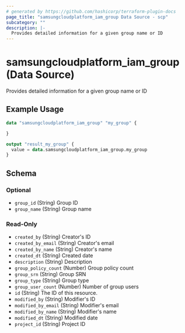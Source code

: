 ```yaml
---
# generated by https://github.com/hashicorp/terraform-plugin-docs
page_title: "samsungcloudplatform_iam_group Data Source - scp"
subcategory: ""
description: |-
  Provides detailed information for a given group name or ID
---
```


# samsungcloudplatform_iam_group (Data Source)

Provides detailed information for a given group name or ID

## Example Usage

```terraform
data "samsungcloudplatform_iam_group" "my_group" {

}

output "result_my_group" {
  value = data.samsungcloudplatform_iam_group.my_group
}
```

<!-- schema generated by tfplugindocs -->
## Schema

### Optional

- `group_id` (String) Group ID
- `group_name` (String) Group name

### Read-Only

- `created_by` (String) Creator's ID
- `created_by_email` (String) Creator's email
- `created_by_name` (String) Creator's name
- `created_dt` (String) Created date
- `description` (String) Description
- `group_policy_count` (Number) Group policy count
- `group_srn` (String) Group SRN
- `group_type` (String) Group type
- `group_user_count` (Number) Number of group users
- `id` (String) The ID of this resource.
- `modified_by` (String) Modifier's ID
- `modified_by_email` (String) Modifier's email
- `modified_by_name` (String) Modifier's name
- `modified_dt` (String) Modified date
- `project_id` (String) Project ID


